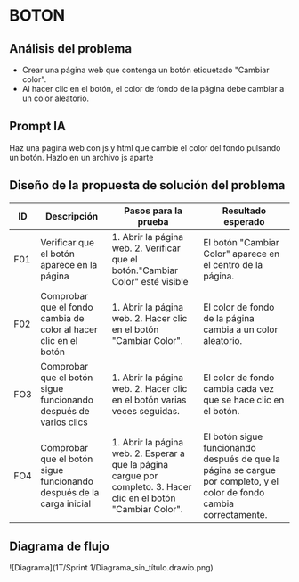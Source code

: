 # BOTON
## Análisis del problema

- Crear una página web que contenga un botón etiquetado "Cambiar color".
- Al hacer clic en el botón, el color de fondo de la página debe cambiar a un color aleatorio.

## Prompt IA

Haz una pagina web con js y html que cambie el color del fondo pulsando un botón.
Hazlo en un archivo js aparte

## Diseño de la propuesta de solución del problema
| ID | Descripción | Pasos para la prueba | Resultado esperado |
|--------------|--------------|--------------|--------------|
| F01 | Verificar que el botón aparece en la página | 1. Abrir la página web. 2. Verificar que el botón."Cambiar Color" esté visible | El botón "Cambiar Color" aparece en el centro de la página.  |
| F02 | Comprobar que el fondo cambia de color al hacer clic en el botón | 1. Abrir la página web. 2. Hacer clic en el botón "Cambiar Color".  | El color de fondo de la página cambia a un color aleatorio.|
FO3 | Comprobar que el botón sigue funcionando después de varios clics | 1. Abrir la página web. 2. Hacer clic en el botón varias veces seguidas. | El color de fondo cambia cada vez que se hace clic en el botón.|
FO4 | 	Comprobar que el botón sigue funcionando después de la carga inicial | 1. Abrir la página web. 2. Esperar a que la página cargue por completo. 3. Hacer clic en el botón "Cambiar Color". | El botón sigue funcionando después de que la página se cargue por completo, y el color de fondo cambia correctamente.

## Diagrama de flujo

![Diagrama](1T/Sprint 1/Diagrama_sin_título.drawio.png)
